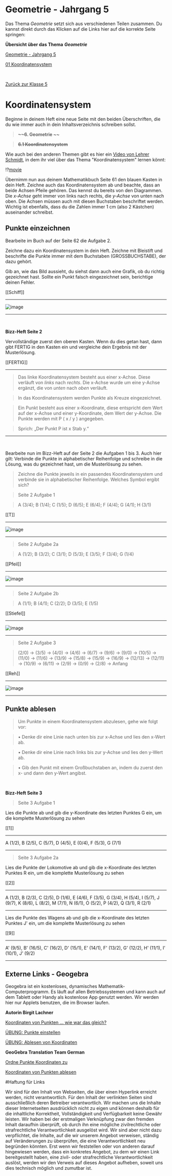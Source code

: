 <!--
author: Susanne Suckfüll
email: su-aes@masannek.de
language: de
narrator: German Female
script: url.js

View this file on https://liascript.github.io/course/?https://raw.githubusercontent.com/SUC-AES/Mathematik-5/master/2_Massen_1.md
-->

# Geometrie - Jahrgang 5

Das Thema *Geometrie* setzt sich aus verschiedenen Teilen zusammen. Du kannst direkt durch das Klicken auf die Links hier auf die korrekte Seite
springen:


**Übersicht über das Thema** ***Geometrie***

[Geometrie - Jahrgang 5]()

[01 Koordinatensystem]()


$\qquad$

[Zurück zur Klasse 5](https://liascript.github.io/course/?https://raw.githubusercontent.com/SUC-AES/Mathe-Webseite/master/Klasse_05/M05_Themen.md#2)




# Koordinatensystem

Beginne in deinem Heft eine neue Seite mit den beiden Überschriften, die du wie immer auch in dein Inhaltsverzeichnis schreiben sollst.

> **~~6. Geometrie ~~**

> **~~6.1 Koordinatensystem~~**

Wie auch bei den anderen Themen gibt es hier ein [Video von Lehrer Schmidt](https://www.youtube.com/watch?v=NAaR4nL0Joo), in dem ihr viel über das Thema "Koordinatensystem" lernen könnt:

!?[movie](https://www.youtube.com/watch?v=NAaR4nL0Joo)

Übernimm nun aus deinem Mathematikbuch Seite 61 den blauen Kasten in dein Heft. Zeichne auch das Koordinatensystem ab und beachte, dass an beide Achsen Pfeile gehören. Das kennst du bereits von den Diagrammen. Die *x-Achse* geht immer von links nach rechts, die *y-Achse* von unten nach oben. Die Achsen müssen auch mit diesen Buchstaben beschriftet werden. Wichtig ist ebenfalls, dass du die Zahlen immer 1 cm (also 2 Kästchen) auseinander schreibst.


## Punkte einzeichnen

Bearbeite im Buch auf der Seite 62 die Aufgabe 2.

Zeichne dazu ein Koordinatensystem in dein Heft. Zeichne mit Bleistift und beschrifte die Punkte immer mit dem Buchstaben (GROSSBUCHSTABE), der dazu gehört.


Gib an, wie das Bild aussieht, du siehst dann auch eine Grafik, ob du richtig gezeichnet hast. Sollte ein Punkt falsch eingezeichnet sein, berichtige deinen Fehler.

[[Schiff]]
************************************************


![image](https://aesmaintalde-my.sharepoint.com/:i:/g/personal/suc_aes-maintal_de/EQugTJa6bDFJnJgesNeiPeABpdWvqooJtkKr617wov0Pfg?e=S9cY7H)

************************************************

$\qquad$

**Bizz-Heft Seite 2**


Vervollständige zuerst den oberen Kasten. Wenn du dies getan hast, dann gibt FERTIG in den Kasten ein und vergleiche dein Ergebnis mit der Musterlösung.

[[FERTIG]]
************************************************


> Das linke Koordinatensystem besteht aus einer x-Achse. Diese verläuft von *links* nach *rechts*. Die x-Achse wurde um eine y-Achse ergänzt, die von *unten* nach *oben* verläuft.

> In das Koordinatensystem werden Punkte als Kreuze eingezeichnet.

> Ein Punkt besteht aus einer x-Koordinate, diese entspricht dem Wert auf der x-Achse und einer y-Koordinate, dem Wert der y-Achse. Die Punkte werden mit P ( x / y ) angegeben.

> Sprich: „Der Punkt P ist x Stab y.“

************************************************

$\quad$

Bearbeite nun im Bizz-Heft auf der Seite 2 die Aufgaben 1 bis 3. Auch hier gilt: Verbinde die Punkte in alphabetischer Reihenfolge und schreibe in die Lösung, was du gezeichnet hast, um die Musterlösung zu sehen.


> Zeichne die Punkte jeweils in ein passendes Koordinatensystem und verbinde sie in alphabetischer Reihenfolge. Welches Symbol ergibt sich?

> Seite 2 Aufgabe 1

> A (3/4); B (1/4); C (1/5); D (6/5); E (6/4); F (4/4); G (4/1); H (3/1)


[[T]]
************************************************


![image](https://aesmaintalde-my.sharepoint.com/:i:/g/personal/suc_aes-maintal_de/ES831ASgsPVLgpG-HjpphF0BdjZEOASdl-7eZtR00_opeg?e=ny6JpV)

************************************************


> Seite 2 Aufgabe 2a

> A (1/2); B (3/2); C (3/1); D (5/3); E (3/5); F (3/4); G (1/4)


[[Pfeil]]
************************************************


![image](https://aesmaintalde-my.sharepoint.com/:i:/g/personal/suc_aes-maintal_de/ESN8ZfN_vWdHhe2qiB5ul9sBTXGKMLxa3LKc10keI1nmVw?e=yBkgmn)

************************************************


> Seite 2 Aufgabe 2b

> A (1/1); B (4/1); C (2/2); D (3/5); E (1/5)


[[Stiefel]]
************************************************


![image](https://aesmaintalde-my.sharepoint.com/:i:/g/personal/suc_aes-maintal_de/EWl14tgEI0dJkn_KXtJq1z8BtSEuzEIvrhY4r4y4ameXUw?e=o2xzQk)

************************************************


> Seite 2 Aufgabe 3

> (2/0) -> (3/5) -> (4/0)	-> (4/6) -> (6/7) -> (9/6) -> (9/0) -> (10/5) -> (11/0) -> (11/6) -> (13/9) -> (15/8) -> (15/9) -> (16/9) -> (12/13) -> (12/11) -> (10/9) -> (6/11) -> (2/9) -> (0/9) -> (2/8) -> Anfang

[[Reh]]
************************************************


![image](https://aesmaintalde-my.sharepoint.com/:i:/g/personal/suc_aes-maintal_de/Ea26IkYQYPFNrfYr7HgLK9ABru0r-S2IgT3yozjrfQv2AA?e=PvCu9U)

************************************************


## Punkte ablesen


> Um Punkte in einem Koordinatensystem abzulesen, gehe wie folgt vor:

> • Denke dir eine Linie nach unten bis zur x-Achse und lies den x-Wert ab.

> • Denke dir eine Linie nach links bis zur y-Achse und lies den y-Wert ab.

> • Gib den Punkt mit einem Großbuchstaben an, indem du zuerst den x- und dann den y-Wert angibst.

$\quad$

**Bizz-Heft Seite 3**

> Seite 3 Aufgabe 1

Lies die Punkte ab und gib die y-Koordinate des letzten Punktes G ein, um die komplette Musterlösung zu sehen

[[1]]
************************************************


A (1/2), B (2/5), C (5/7), D (4/5), E (0/4), F (5/3), G (7/1)

************************************************


> Seite 3 Aufgabe 2a

Lies die Punkte der Lokomotive ab und gib die x-Koordinate des letzten Punktes R ein, um die komplette Musterlösung zu sehen

[[2]]
************************************************


A (1/2), B (2/3), C (2/5), D (1/6), E (4/6), F (3/5), G (3/4), H (5/4), I (5/7), J (9/7), K (8/6), L (8/2), M (7/1), N (6/1), O (5/2), P (4/2), Q (3/1), R (2/1)

************************************************


Lies die Punkte des Wagens ab und gib die x-Koordinate des letzten Punktes J' ein, um die komplette Musterlösung zu sehen

[[9]]
************************************************


A' (9/5), B' (16/5), C' (16/2), D' (15/1), E' (14/1), F' (13/2), G' (12/2), H' (11/1), I' (10/1), J' (9/2)

************************************************



## Externe Links - Geogebra


Geogebra ist ein kostenloses, dynamisches Mathematik-Computerprogramm. Es läuft auf allen Betriebssystemen und kann auch auf dem Tablett oder Handy als kostenlose App genutzt werden. Wir werden hier nur Applets benutzen, die im Browser laufen.


**Autorin Birgit Lachner**

[Koordinaten von Punkten ... wie war das gleich?](https://www.geogebra.org/m/DrGpByXD)

[ÜBUNG: Punkte einstellen](https://www.geogebra.org/m/d6EMX5f9)

[ÜBUNG: Ablesen von Koordinaten](https://www.geogebra.org/m/CHT8zP8s)


**GeoGebra Translation Team German**

[Ordne Punkte Koordinaten zu](https://www.geogebra.org/m/HvaK6bmn)

[Koordinaten von Punkten ablesen](https://www.geogebra.org/m/SkuasskG)


#Haftung für Links

Wir sind für den Inhalt von Webseiten, die über einen Hyperlink erreicht werden, nicht verantwortlich. Für den Inhalt der verlinkten Seiten sind ausschließlich deren Betreiber verantwortlich. Wir machen uns die Inhalte dieser Internetseiten ausdrücklich nicht zu eigen und können deshalb für die inhaltliche Korrektheit, Vollständigkeit und Verfügbarkeit keine Gewähr leisten. Wir haben bei der erstmaligen Verknüpfung zwar den fremden Inhalt daraufhin überprüft, ob durch ihn eine mögliche zivilrechtliche oder strafrechtliche Verantwortlichkeit ausgelöst wird. Wir sind aber nicht dazu verpflichtet, die Inhalte, auf die wir unserem Angebot verweisen, ständig auf Veränderungen zu überprüfen, die eine Verantwortlichkeit neu begründen könnten. Erst wenn wir feststellen oder von anderen darauf hingewiesen werden, dass ein konkretes Angebot, zu dem wir einen Link bereitgestellt haben, eine zivil- oder strafrechtliche Verantwortlichkeit auslöst, werden wir den Verweis auf dieses Angebot aufheben, soweit uns dies technisch möglich und zumutbar ist.
